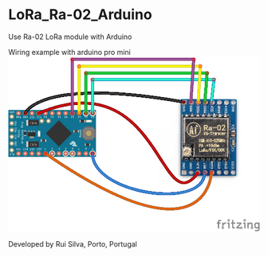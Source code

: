 # LoRa_Ra-02_Arduino
Use Ra-02 LoRa module with Arduino 

 Wiring example with arduino pro mini
 ![wiring_img](./wiring.png)
 
 Developed by Rui Silva, Porto, Portugal
